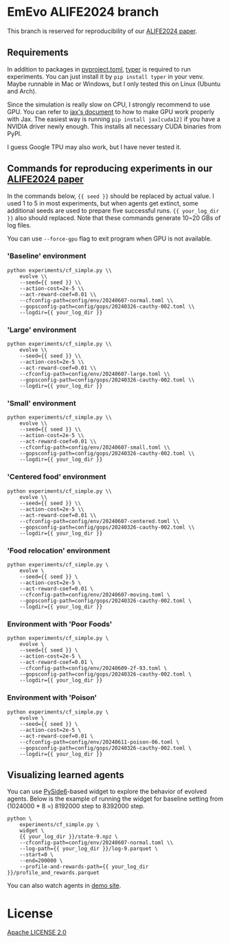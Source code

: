 # EmEvo ALIFE2024 branch

This branch is reserved for reproducibility of our [ALIFE2024 paper](https://arxiv.org/abs/2406.15016).

## Requirements
In addition to packages in [pyproject.toml](./pyproject.toml), [typer](https://typer.tiangolo.com/) is required to run experiments.
You can just install it by `pip install typer` in your venv.
Maybe runnable in Mac or Windows, but I only tested this on Linux (Ubuntu and Arch).

Since the simulation is really slow on CPU, I strongly recommend to use GPU.
You can refer to [jax's document](https://jax.readthedocs.io/en/latest/installation.html) to how to make GPU work properly with Jax.
The easiest way is running `pip install jax[cuda12]` if you have a NVIDIA driver newly enough.
This installs all necessary CUDA binaries from PyPI.

I guess Google TPU may also work, but I have never tested it.

## Commands for reproducing experiments in our [ALIFE2024 paper](https://arxiv.org/abs/2406.15016)

In the commands below, `{{ seed }}` should be replaced by actual value.
I used 1 to 5 in most experiments, but when agents get extinct, some additional seeds are used to prepare five successful runs.
`{{ your_log_dir }}` also should replaced.
Note that these commands generate 10~20 GBs of log files.

You can use `--force-gpu` flag to exit program when GPU is not available.

### 'Baseline' environment

```
python experiments/cf_simple.py \\
    evolve \\
    --seed={{ seed }} \\
    --action-cost=2e-5 \\
    --act-reward-coef=0.01 \\
    --cfconfig-path=config/env/20240607-normal.toml \\
    --gopsconfig-path=config/gops/20240326-cauthy-002.toml \\
    --logdir={{ your_log_dir }}
```

### 'Large' environment

```
python experiments/cf_simple.py \\
    evolve \\
    --seed={{ seed }} \\
    --action-cost=2e-5 \\
    --act-reward-coef=0.01 \\
    --cfconfig-path=config/env/20240607-large.toml \\
    --gopsconfig-path=config/gops/20240326-cauthy-002.toml \\
    --logdir={{ your_log_dir }}
```

### 'Small' environment

```
python experiments/cf_simple.py \\
    evolve \\
    --seed={{ seed }} \\
    --action-cost=2e-5 \\
    --act-reward-coef=0.01 \\
    --cfconfig-path=config/env/20240607-small.toml \\
    --gopsconfig-path=config/gops/20240326-cauthy-002.toml \\
    --logdir={{ your_log_dir }}
```

### 'Centered food' environment

```
python experiments/cf_simple.py \\
    evolve \\
    --seed={{ seed }} \\
    --action-cost=2e-5 \\
    --act-reward-coef=0.01 \\
    --cfconfig-path=config/env/20240607-centered.toml \\
    --gopsconfig-path=config/gops/20240326-cauthy-002.toml \\
    --logdir={{ your_log_dir }}
```


### 'Food relocation' environment

```
python experiments/cf_simple.py \
    evolve \
    --seed={{ seed }} \
    --action-cost=2e-5 \
    --act-reward-coef=0.01 \
    --cfconfig-path=config/env/20240607-moving.toml \
    --gopsconfig-path=config/gops/20240326-cauthy-002.toml \
    --logdir={{ your_log_dir }}
```

### Environment with 'Poor Foods'

```
python experiments/cf_simple.py \
    evolve \
    --seed={{ seed }} \
    --action-cost=2e-5 \
    --act-reward-coef=0.01 \
    --cfconfig-path=config/env/20240609-2f-93.toml \
    --gopsconfig-path=config/gops/20240326-cauthy-002.toml \
    --logdir={{ your_log_dir }}
```

### Environment with 'Poison'

```
python experiments/cf_simple.py \
    evolve \
    --seed={{ seed }} \
    --action-cost=2e-5 \
    --act-reward-coef=0.01 \
    --cfconfig-path=config/env/20240611-poison-06.toml \
    --gopsconfig-path=config/gops/20240326-cauthy-002.toml \
    --logdir={{ your_log_dir }}
```

## Visualizing learned agents

You can use [PySide6](https://pypi.org/project/PySide6/)-based widget to explore the behavior of evolved agents.
Below is the example of running the widget for baseline setting from (1024000 * 8 =) 8192000 step to 8392000 step.

```
python \
    experiments/cf_simple.py \
    widget \
    {{ your_log_dir }}/state-9.npz \
    --cfconfig-path=config/env/20240607-normal.toml \\
    --log-path={{ your_log_dir }}/log-9.parquet \
    --start=0 \
    --end=200000 \
    --profile-and-rewards-path={{ your_log_dir }}/profile_and_rewards.parquet
```

You can also watch agents in [demo site](https://emevo-alife2024.pages.dev/).

# License
[Apache LICENSE 2.0](./LICENSE)
